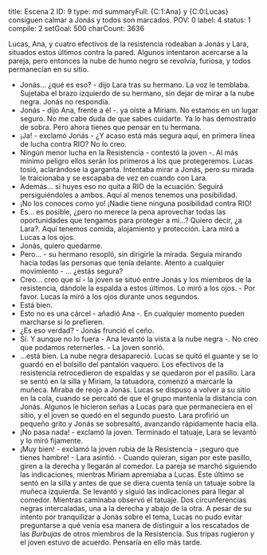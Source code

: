 title:          Escena 2
ID:             9
type:           md
summaryFull:    {C:1:Ana} y {C:0:Lucas} consiguen calmar a Jonás y todos son marcados.
POV:            0
label:          4
status:         1
compile:        2
setGoal:        500
charCount:      3636


Lucas, Ana, y cuatro efectivos de la resistencia rodeaban a Jonás y Lara, situados estos últimos contra la pared. Algunos intentaron acercarse a la pareja, pero entonces la nube de humo negro se revolvía, furiosa, y todos permanecían en su sitio.
- Jonás... ¿qué es eso? - dijo Lara tras su hermano. La voz le temblaba. Sujetaba el brazo izquierdo de su hermano, sin dejar de mirar a la nube negra.
Jonás no respondía.
- Jonás - dijo Ana, frente a él -. ya oíste a Miriam. No estamos en un lugar seguro. No me cabe duda de que sabes cuidarte. Ya lo has demostrado de sobra. Pero ahora tienes que pensar en tu hermana.
- ¡Ja! - exclamó Jonás - ¿Y acaso está más segura aquí, en primera línea de lucha contra RIO? No lo creo.
- Ningún menor lucha en la Resistencia - contestó la joven -. Al más mínimo peligro ellos serán los primeros a los que protegeremos.
Lucas tosió, aclarándose la garganta. Intentaba mirar a Jonás, pero su mirada le traicionaba y se escapaba de vez en cuando con Lara.
- Además... si huyes eso no quita a RIO de la ecuación. Seguirá persiguiéndoles a ambos. Aquí al menos tenemos una posibilidad.
- ¡No los conoces como yo! ¡Nadie tiene ninguna posibilidad contra RIO!
- Es... es posible, ¿pero no merece la pena aprovechar todas las oportunidades que tengamos para proteger a mi...? Quiero decir, ¿a Lara?. Aquí tenemos comida, alojamiento y protección.
Lara miró a Lucas a los ojos.
- Jonás, quiero quedarme.
- Pero... - su hermano resopló, sin dirigirle la mirada. Seguía mirando hacia todas las personas que tenía delante. Atento a cualquier movimiento - ... ¿estás segura?
- Creo... creo que sí - la joven se situó entre Jonás y los miembros de la resistencia, dándole la espalda a estos últimos. Lo miró a los ojos. - Por favor.
Lucas la miró a los ojos durante unos segundos.
- Está bien.
- Esto no es una cárcel - añadió Ana -. En cualquier momento pueden marcharse si lo prefieren.
- ¿Es eso verdad? - Jonás frunció el ceño.
- Sí. Y aunque no lo fuera - Ana levantó la vista a la nube negra -. No creo que podamos reternerles. - La joven sonrió.
- ...está bien.
La nube negra desapareció. Lucas se quitó el guante y se lo guardó en el bolsillo del pantalón vaquero. Los efectivos de la resistencia retrocedieron de espaldas y se quedaron por el pasillo. Lara se sentó en la silla y Miriam, la tatuadora, comenzó a marcarle la muñeca. Miraba de reojo a Jonás.
Lucas se dispuso a volver a su sitio en la cola, cuando se percató de que el grupo mantenía la distancia con Jonás.  Algunos le hicieron señas a Lucas para que permaneciera en el sitio, y el joven se quedó en el segundo puesto.
Lara profirió un pequeño grito y Jonás se sobresaltó, avanzando rápidamente hacia ella.
- ¡No pasa nada! - exclamó la joven.
Terminado el tatuaje, Lara se levantó y lo miró fijamente.
- ¡Muy bien! - exclamó la joven rubia de la Resistencia - ¡seguro que tienes hambre! - Lara asintió. - Cuando quieran, sigan por este pasillo, giren a la derecha y llegarán al comedor.
La pareja se marchó siguiendo las indicaciones, mientras Miriam apremiaba a Lucas. Este último se sentó en la silla y antes de que se diera cuenta tenía un tatuaje sobre la muñeca izquierda.
Se levantó y siguió las indicaciones para llegar al comedor. Mientras caminaba observó el tatuaje. Dos circunferencias negras intercaladas, una a la derecha y abajo de la otra.
A pesar de su intento por tranquilizar a Jonás sobre el tema, Lucas no pudo evitar preguntarse a qué venía esa manera de distinguir a los rescatados de las *Burbujas* de otros miembros de la Resistencia.
Sus tripas rugieron y el joven estuvo de acuerdo. Pensaría en ello más tarde.
